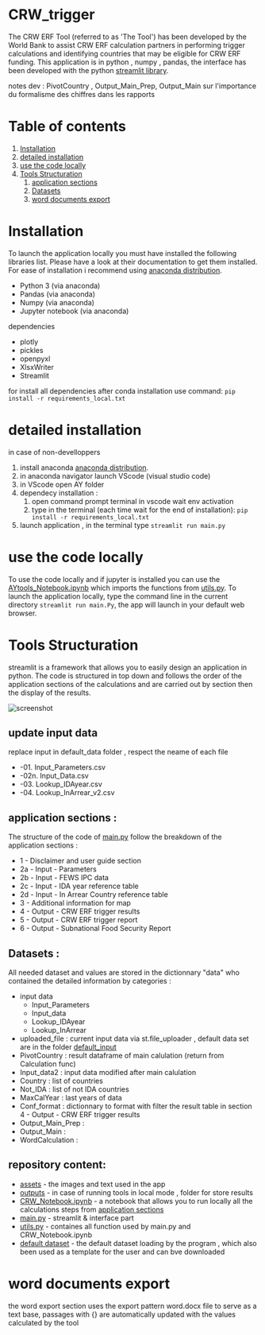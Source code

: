 # CRW_trigger

The CRW ERF Tool (referred to as 'The Tool') has been developed by the World Bank to assist CRW ERF calculation partners in performing trigger calculations and identifying countries that may be eligible for CRW ERF funding.
This application is in python , numpy , pandas,  the interface has been developed with the python [streamlit library](https://streamlit.io/). 

notes dev : PivotCountry , Output_Main_Prep, Output_Main sur l'importance du formalisme des chiffres dans les rapports 

# Table of contents
1. [Installation](#Installation)
1. [detailed installation](#detailed-installation)
1. [use the code locally](#use-the-code-locally)
1. [Tools Structuration](#Tools-Structuration)
    1. [application sections](#application-sections)
    1. [Datasets](#Datasets)
    1. [word documents export](#word-documents-export)


# Installation
To launch the application locally you must have installed the following libraries list. Please have a look at their documentation to get them installed. For ease of installation i recommend using [anaconda distribution](https://www.anaconda.com/products/distribution).
- Python 3 (via anaconda)
- Pandas (via anaconda)
- Numpy (via anaconda)
- Jupyter notebook (via anaconda)

dependencies 
- plotly
- pickles
- openpyxl
- XlsxWriter
- Streamlit

for install all dependencies after conda installation use command:
```pip install -r requirements_local.txt```

# detailed installation
in case of non-develloppers

1. install anaconda [anaconda distribution](https://www.anaconda.com/products/distribution).
2. in anaconda navigator launch VScode (visual studio code)
3. in VScode open AY folder
4. dependecy installation :
   1. open command prompt terminal in vscode wait env activation
   2. type in the terminal (each time wait for the end of installation):  ``pip install -r requirements_local.txt`` 
5. launch application , in the terminal type  ``streamlit run main.py``

# use the code locally 
To use the code locally and if jupyter is installed you can use the [AYtools_Notebook.ipynb](AYtools_Notebook.ipynb) which imports the functions from [utils.py](utils.py).
To launch the application locally, type the command line in the current directory ```streamlit run main.Py```, the app will launch in your default web browser. 

# Tools Structuration
streamlit is a framework that allows you to easily design an application in python. The code is structured in top down and follows the order of the application sections of the calculations and are carried out by section then the display of the results.

![screenshot](assets\diagramme_code_CRW_ERF_trigger_tool.jpg)

## update input data
replace input in default_data folder , respect the neame of each file
- -01. Input_Parameters.csv
- -02n. Input_Data.csv
- -03. Lookup_IDAyear.csv
- -04. Lookup_InArrear_v2.csv

## application sections :
The structure of the code of [main.py](main.py) follow the breakdown of the application sections : 
- 1 - Disclaimer and user guide section
- 2a - Input - Parameters 
- 2b - Input - FEWS IPC data
- 2c - Input - IDA year reference table
- 2d - Input - In Arrear Country reference table
- 3 - Additional information for map
- 4 - Output - CRW ERF trigger results
- 5 - Output - CRW ERF trigger report
- 6 - Output - Subnational Food Security Report

## Datasets :
All needed dataset and values are stored in the dictionnary "data" who contained the detailed information by categories : 
- input data
    - Input_Parameters
    - Input_data
    - Lookup_IDAyear
    - Lookup_InArrear
- uploaded_file : current input data via st.file_uploader , default data set are in the folder [default_input](default_input)
- PivotCountry : result dataframe of main calulation (return from Calculation func)
- Input_data2 : input data modified after main calulation
- Country : list of countries 
- Not_IDA : list of not IDA countries
- MaxCalYear : last years of data
- Conf_format : dictionnary to format with filter the result table in section 4 - Output - CRW ERF trigger results
- Output_Main_Prep : 
- Output_Main :
- WordCalculation : 

## repository content:
- [assets](assets) - the images and text used in the app
- [outputs](outputs) - in case of running tools in local mode , folder for store results
- [CRW_Notebook.ipynb](CRW_Notebook.ipynb) - a notebook that allows you to run locally all the calculations steps from [application sections](#application-sections) 
- [main.py](main.py) - streamlit & interface part
- [utils.py](utils.py) - containes all function used by main.py and CRW_Notebook.ipynb
- [default dataset](default_input) - the default dataset loading by the program , which also been used as a template for the user and can bve downloaded


# word documents export

the word export section uses the export pattern word.docx file to serve as a text base, passages with {} are automatically updated with the values ​​calculated by the tool

